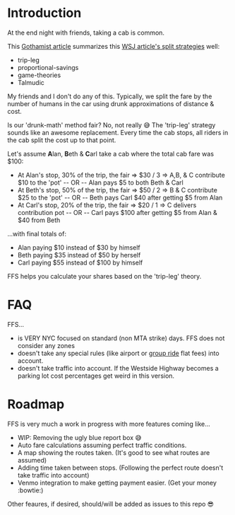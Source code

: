 # Introduction
At the end night with friends, taking a cab is common.

This [Gothamist article](http://gothamist.com/2005/12/09/_the_economics.php) summarizes this [WSJ article's split strategies](http://online.wsj.com/news/articles/SB113279169439805647) well:

- trip-leg
- proportional-savings
- game-theories
- Talmudic

My friends and I don't do any of this.  Typically, we split the fare by the number of humans in the car using drunk approximations of distance & cost.

Is our 'drunk-math' method fair?  No, not really :sweat_smile: The 'trip-leg' strategy sounds like an awesome replacement.  Every time the cab stops, all riders in the cab split the cost up to that point.

Let's assume **A**lan, **B**eth & **C**arl take a cab where the total cab fare was $100:

 - At Alan's stop, 30% of the trip, the fair => $30 / 3 => A,B, & C contribute $10 to the 'pot' -- OR -- Alan pays $5 to both Beth & Carl
 - At Beth's stop, 50% of the trip, the fair => $50 / 2 => B & C contribute $25 to the 'pot' -- OR -- Beth pays Carl $40 after getting $5 from Alan
 - At Carl's stop, 20% of the trip, the fair => $20 / 1 => C delivers contribution pot -- OR -- Carl pays $100 after getting $5 from Alan & $40 from Beth

...with final totals of:
- Alan paying $10 instead of $30 by himself
- Beth paying $35 instead of $50 by herself
- Carl paying $55 instead of $100 by himself

FFS helps you calculate your shares based on the 'trip-leg' theory.

# FAQ
FFS...
- is VERY NYC focused on standard (non MTA strike) days.  FFS does not consider any zones
- doesn't take any special rules (like airport or [group ride](http://www.nyc.gov/html/tlc/html/passenger/taxicab_rate.shtml) flat fees) into account.
- doesn't take traffic into account.  If the Westside Highway becomes a parking lot cost percentages get weird in this version.

# Roadmap
FFS is very much a work in progress with more features coming like...

- WIP: Removing the ugly blue report box :sweat_smile:
- Auto fare calculations assuming perfect traffic conditions.
- A map showing the routes taken. (It's good to see what routes are assumed)
- Adding time taken between stops.  (Following the perfect route doesn't take traffic into account)
- Venmo integration to make getting payment easier. (Get your money :bowtie:)

Other feaures, if desired, should/will be added as issues to this repo :sunglasses:
